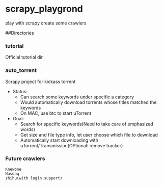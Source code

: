 # scrapy_playgrond

play with scrapy
create some crawlers

##Directories

### tutorial
Official tutorial dir

### auto_torrent
Scrapy project for kickass torrent

* Status:
    - Can search some keywords under specific a category
    - Would automatically download torrents whose titles matched the keywords
    - On MAC, use btc to start uTorrent 
* Goal:
    - Search for specific keywords(Need to take care of emphasized words)
    - Get size and file type info, let user choose which file to download
    - Automatically start downloading with uTorrent/Transmission(OPtional: remove tracker)

### Future crawlers
    Knewone
    Nasdaq
    zhihu(with login support)
